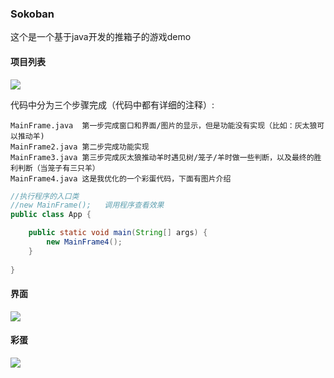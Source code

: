 ### Sokoban

这个是一个基于java开发的推箱子的游戏demo 

#### 项目列表
<img src="https://github.com/MrRice1202/Sokoban/blob/master/doc/2018-05-10_163718.png"/>

代码中分为三个步骤完成（代码中都有详细的注释）:  

	MainFrame.java  第一步完成窗口和界面/图片的显示，但是功能没有实现（比如：灰太狼可以推动羊)  	
	MainFrame2.java 第二步完成功能实现  	
	MainFrame3.java 第三步完成灰太狼推动羊时遇见树/笼子/羊时做一些判断，以及最终的胜利判断（当笼子有三只羊）  	
	MainFrame4.java 这是我优化的一个彩蛋代码，下面有图片介绍

```java
//执行程序的入口类
//new MainFrame();   调用程序查看效果
public class App {

	public static void main(String[] args) {
		new MainFrame4();		
	}
	
}
```
#### 界面
<img src="https://github.com/MrRice1202/Sokoban/blob/master/doc/2018-05-10_164631.png"/>

#### 彩蛋
<img src="https://github.com/MrRice1202/Sokoban/blob/master/doc/2018-05-10_161943.png"/> 

